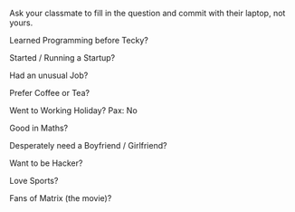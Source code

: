 Ask your classmate to fill in the question and commit with their laptop, not yours.


Learned Programming before Tecky?

Started / Running a Startup?

Had an unusual Job?

Prefer Coffee or Tea?

Went to Working Holiday?
Pax: No

Good in Maths?

Desperately need a Boyfriend / Girlfriend?

Want to be Hacker?

Love Sports?

Fans of Matrix (the movie)?
